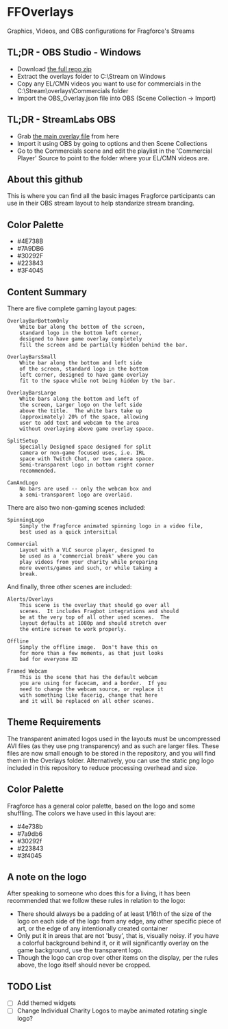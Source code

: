 # FFOverlays
Graphics, Videos, and OBS configurations for Fragforce's Streams

## TL;DR - OBS Studio - Windows
* Download [the full repo zip](https://github.com/fragforce/FFOverlays/archive/master.zip)
* Extract the overlays folder to C:\Stream on Windows
* Copy any EL/CMN videos you want to use for commercials in the C:\Stream\overlays\Commercials folder
* Import the OBS_Overlay.json file into OBS (Scene Collection -> Import)

## TL;DR - StreamLabs OBS
* Grab [the main overlay file](FragforceOverlay.overlay) from here
* Import it using OBS by going to options and then Scene Collections
* Go to the Commercials scene and edit the playlist in the 'Commercial Player' Source to point to the folder where your EL/CMN videos are.

## About this github
This is where you can find all the basic images Fragforce participants can use in their OBS stream layout to help standarize stream branding.

## Color Palette
* #4E738B
* #7A9DB6
* #30292F
* #223843
* #3F4045

## Content Summary
There are five complete gaming layout pages:
```
OverlayBarBottomOnly 	
	White bar along the bottom of the screen, 
	standard logo in the bottom left corner,
	designed to have game overlay completely 
	fill the screen and be partially hidden behind the bar.

OverlayBarsSmall
	White bar along the bottom and left side 
	of the screen, standard logo in the bottom 
	left corner, designed to have game overlay 
	fit to the space while not being hidden by the bar.

OverlayBarsLarge
	White bars along the bottom and left of 
	the screen, Larger logo on the left side
	above the title.  The white bars take up 
	(approximately) 20% of the space, allowing
	user to add text and webcam to the area 
	without overlaying above game overlay space.

SplitSetup
	Specially Designed space designed for split 
	camera or non-game focused uses, i.e. IRL 
	space with Twitch Chat, or two camera space.  
	Semi-transparent logo in bottom right corner
	recommended.

CamAndLogo
	No bars are used -- only the webcam box and
	a semi-transparent logo are overlaid.
```

There are also two non-gaming scenes included:
```
SpinningLogo
	Simply the Fragforce animated spinning logo in a video file,
	best used as a quick intersitial

Commercial
	Layout with a VLC source player, designed to
	be used as a 'commercial break' where you can
	play videos from your charity while preparing
	more events/games and such, or while taking a
	break.
```

And finally, three other scenes are included:
```
Alerts/Overlays
	This scene is the overlay that should go over all
	scenes.  It includes Fragbot integrations and should
	be at the very top of all other used scenes.  The
	layout defaults at 1080p and should stretch over
	the entire screen to work properly.

Offline
	Simply the offline image.  Don't have this on
	for more than a few moments, as that just looks
	bad for everyone XD

Framed Webcam
	This is the scene that has the default webcam
	you are using for facecam, and a border.  If you
	need to change the webcam source, or replace it
	with something like facerig, change that here
	and it will be replaced on all other scenes.

```

## Theme Requirements
The transparent animated logos used in the layouts must be uncompressed AVI files (as they use png transparency) and as such are larger files.  These files are now small enough to be stored in the repository, and you will find them in the Overlays folder.  Alternatively, you can use the static png logo included in this repository to reduce processing overhead and size.

## Color Palette
Fragforce has a general color palette, based on the logo and some shuffling.  The colors we have used in this layout are:
- #4e738b
- #7a9db6
- #30292f
- #223843
- #3f4045

## A note on the logo
After speaking to someone who does this for a living, it has been recommended that we follow these rules in relation to the logo:
- There should always be a padding of at least 1/16th of the size of the logo on each side of the logo from any edge, any other specific piece of art, or the edge of any intentionally created container
- Only put it in areas that are not \'busy\', that is, visually noisy.  if you have a colorful background behind it, or it will significantly overlay on the game background, use the transparent logo.
- Though the logo can crop over other items on the display, per the rules above, the logo itself should never be cropped.

## TODO List
- [ ] Add themed widgets
- [ ] Change Individual Charity Logos to maybe animated rotating single logo?
